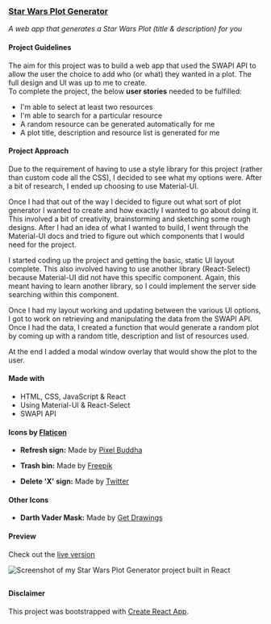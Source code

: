 ### [Star Wars Plot Generator](https://confidenceiskey.github.io/plot-generator/)

_A web app that generates a Star Wars Plot (title & description) for you_

#### Project Guidelines

The aim for this project was to build a web app that used the SWAPI API to allow the user the choice to add who (or what) they wanted in a plot. The full design and UI was up to me to create.  
To complete the project, the below **user stories** needed to be fulfilled:
- I'm able to select at least two resources
- I'm able to search for a particular resource
- A random resource can be generated automatically for me
- A plot title, description and resource list is generated for me

#### Project Approach

Due to the requirement of having to use a style library for this project (rather than custom code all the CSS), I decided to see what my options were. After a bit of research, I ended up choosing to use Material-UI. 

Once I had that out of the way I decided to figure out what sort of plot generator I wanted to create and how exactly I wanted to go about doing it. This involved a bit of creativity, brainstorming and sketching some rough designs. After I had an idea of what I wanted to build, I went through the Material-UI docs and tried to figure out which components that I would need for the project. 

I started coding up the project and getting the basic, static UI layout complete. This also involved having to use another library (React-Select) because Material-UI did not have this specific component. Again, this meant having to learn another library, so I could implement the server side searching within this component. 

Once I had my layout working and updating between the various UI options, I got to work on retrieving and manipulating the data from the SWAPI API. Once I had the data, I created a function that would generate a random plot by coming up with a random title, description and list of resources used. 

At the end I added a modal window overlay that would show the plot to the user.

#### Made with
- HTML, CSS, JavaScript & React 
- Using Material-UI & React-Select
- SWAPI API


#### Icons by [Flaticon](https://www.flaticon.com)

- **Refresh sign:** Made by [Pixel Buddha](https://www.flaticon.com/authors/pixel-buddha)

- **Trash bin:** Made by [Freepik](https://www.flaticon.com/authors/freepik)

- **Delete 'X' sign:** Made by [Twitter](https://www.flaticon.com/authors/twitter)

#### Other Icons

- **Darth Vader Mask:** Made by [Get Drawings](http://getdrawings.com/darth-vader-mask-silhouette)

#### Preview

Check out the [live version](https://confidenceiskey.github.io/plot-generator/)

![Screenshot of my Star Wars Plot Generator project built in React](https://confidenceiskey.github.io/codepenimg/plot-generator.jpeg "Screenshot of my Star Wars Plot Generator React App")

##

#### Disclaimer

This project was bootstrapped with [Create React App](https://github.com/facebook/create-react-app).
